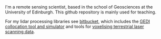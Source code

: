 I'm a remote sensing scientist, based in the school of Geosciences at the University of Edinburgh. This github repository is mainly used for teaching.

For my lidar processing libraries see [bitbucket](https://bitbucket.org/stevenhancock/), which includes the [GEDI collocation tool and simulator](https://bitbucket.org/StevenHancock/gedisimulator/) and tools for [voxelising terrestrial laser scanning data](https://bitbucket.org/StevenHancock/voxelate/).
